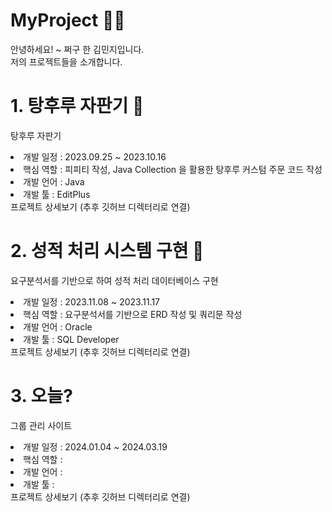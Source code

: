 # MyProject 🙋‍♀️
안녕하세요! ~ 쩌구 한 김민지입니다. <br>
저의 프로젝트들을 소개합니다.

# 1. 탕후루 자판기 🍡
탕후루 자판기
<li> 개발 일정 : 2023.09.25 ~ 2023.10.16</li>
<li> 핵심 역할 : 피피티 작성, Java Collection 을 활용한 탕후루 커스텀 주문 코드 작성 </li>
<li> 개발 언어 : Java </li>
<li> 개발 툴 : EditPlus </li>
<a>프로젝트 상세보기 (추후 깃허브 디렉터리로 연결)</a>

# 2. 성적 처리 시스템 구현 💯
요구분석서를 기반으로 하여 성적 처리 데이터베이스 구현
<li> 개발 일정 : 2023.11.08 ~ 2023.11.17</li>
<li> 핵심 역할 : 요구분석서를 기반으로 ERD 작성 및 쿼리문 작성 </li>
<li> 개발 언어 : Oracle </li>
<li> 개발 툴 : SQL Developer </li>
<a>프로젝트 상세보기 (추후 깃허브 디렉터리로 연결)</a>

# 3. 오늘?
그룹 관리 사이트
<li> 개발 일정 : 2024.01.04 ~ 2024.03.19</li>
<li> 핵심 역할 :  </li>
<li> 개발 언어 :  </li>
<li> 개발 툴 :  </li>
<a>프로젝트 상세보기 (추후 깃허브 디렉터리로 연결)</a>
